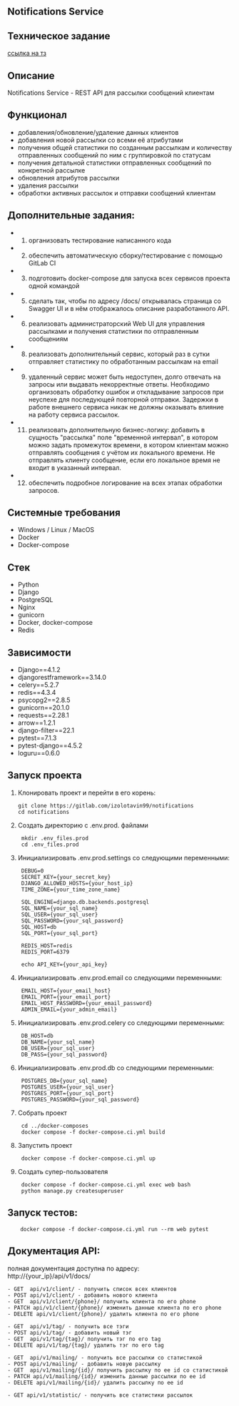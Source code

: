 Notifications Service
---
Техническое задание
---
<a href='https://www.craft.do/s/n6OVYFVUpq0o6L'>ссылка на тз</a>

Описание
---
Notifications Service - REST API для рассылки сообщений клиентам

Функционал
---
- добавления/обновление/удаление данных клиентов
- добавления новой рассылки со всеми её атрибутами
- получения общей статистики по созданным рассылкам и количеству отправленных сообщений по ним с группировкой по статусам
- получения детальной статистики отправленных сообщений по конкретной рассылке
- обновления атрибутов рассылки
- удаления рассылки
- обработки активных рассылок и отправки сообщений клиентам

Дополнительные задания:
---
- 1. организовать тестирование написанного кода
- 2. обеспечить автоматическую сборку/тестирование с помощью GitLab CI
- 3. подготовить docker-compose для запуска всех сервисов проекта одной командой
- 5. сделать так, чтобы по адресу /docs/ открывалась страница со Swagger UI и в нём отображалось описание разработанного API.
- 6. реализовать администраторский Web UI для управления рассылками и получения статистики по отправленным сообщениям
- 8. реализовать дополнительный сервис, который раз в сутки отправляет статистику по обработанным рассылкам на email
- 9. удаленный сервис может быть недоступен, долго отвечать на запросы или выдавать некорректные ответы. Необходимо организовать обработку ошибок и откладывание запросов при неуспехе для последующей повторной отправки. Задержки в работе внешнего сервиса никак не должны оказывать влияние на работу сервиса рассылок.
- 11. реализовать дополнительную бизнес-логику: добавить в сущность "рассылка" поле "временной интервал", в котором можно задать промежуток времени, в котором клиентам можно отправлять сообщения с учётом их локального времени. Не отправлять клиенту сообщение, если его локальное время не входит в указанный интервал.
- 12. обеспечить подробное логирование на всех этапах обработки запросов.

Системные требования
---
- Windows / Linux / MacOS
- Docker
- Docker-compose

Стек 
---
- Python
- Django
- PostgreSQL
- Nginx
- gunicorn
- Docker, docker-compose
- Redis

Зависимости
---
- Django==4.1.2
- djangorestframework==3.14.0  
- celery==5.2.7  
- redis==4.3.4  
- psycopg2==2.8.5  
- gunicorn==20.1.0  
- requests==2.28.1  
- arrow==1.2.1
- django-filter==22.1
- pytest==7.1.3
- pytest-django==4.5.2
- loguru==0.6.0


Запуск проекта
---
1.  Клонировать проект и перейти в его корень:

		git clone https://gitlab.com/izolotavin99/notifications
		cd notifications

2. Создать директорию с .env.prod. файлами

		mkdir .env_files.prod
		cd .env_files.prod
3. Инициализировать .env.prod.settings со следующими переменными:

	    DEBUG=0
		SECRET_KEY={your_secret_key}
		DJANGO_ALLOWED_HOSTS={your_host_ip}
		TIME_ZONE={your_time_zone_name}		

		SQL_ENGINE=django.db.backends.postgresql
	    SQL_NAME={your_sql_name}
        SQL_USER={your_sql_user}
        SQL_PASSWORD={your_sql_password}
        SQL_HOST=db
        SQL_PORT={your_sql_port}

		REDIS_HOST=redis
		REDIS_PORT=6379
		
		echo API_KEY={your_api_key}

4. Инициализировать .env.prod.email со следующими переменными:

		EMAIL_HOST={your_email_host}
		EMAIL_PORT={your_email_port}
		EMAIL_HOST_PASSWORD={your_email_password}
		ADMIN_EMAIL={your_admin_email}

5. Инициализировать .env.prod.celery со следующими переменными:
		
     	DB_HOST=db
		DB_NAME={your_sql_name}
		DB_USER={your_sql_user}
		DB_PASS={your_sql_password}

6. Инициализировать .env.prod.db со следующими переменными:

		POSTGRES_DB={your_sql_name}
		POSTGRES_USER={your_sql_user}
		POSTGRES_PORT={your_sql_port}
		POSTGRES_PASSWORD={your_sql_password}

3. Собрать проект

		cd ../docker-composes
		docker compose -f docker-compose.ci.yml build
4. Запустить проект

		docker compose -f docker-compose.ci.yml up

6. Создать супер-пользователя

		docker compose -f docker-compose.ci.yml exec web bash
		python manage.py createsuperuser

Запуск тестов:
---

	    docker compose -f docker-compose.ci.yml run --rm web pytest

Документация API:
---
полная документация доступна по адресу: 	
		http://{your_ip}/api/v1/docs/

    - GET  api/v1/client/ - получить список всех клиентов
    - POST api/v1/client/ - добавить нового клиента
    - GET  api/v1/client/{phone}/ получить клиента по его phone
    - PATCH api/v1/client/{phone}/ изменить данные клиента по его phone
    - DELETE api/v1/client/{phone}/ удалить клиента по его phone

	- GET  api/v1/tag/ - получить все тэги
	- POST api/v1/tag/ - добавить новый тэг
	- GET  api/v1/tag/{tag}/ получить тэг по его tag
	- DELETE api/v1/tag/{tag}/ удалить тэг по его tag

	- GET  api/v1/mailing/ - получить все рассылки со статистикой
	- POST api/v1/mailing/ - добавить новую рассылку
	- GET  api/v1/mailing/{id}/ получить рассылку по еe id со статистикой 
	- PATCH api/v1/mailing/{id}/ изменить данные рассылки по ее id
	- DELETE api/v1/mailing/{id}/ удалить рассылку по ее id

	- GET api/v1/statistic/ - получить все статистики рассылок


		